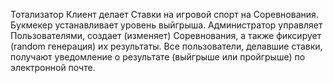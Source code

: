 Тотализатор
Клиент делает Ставки на игровой спорт на Соревнования.
Букмекер устанавливает уровень выйгрыша. 
Администратор управляет Пользователями, создает (изменяет) Соревнования, а также фиксирует (random генерация) их результаты.
Все пользователи, делавшие ставки, получают уведомление о результате (выйгрыше или пройгрыше) по электронной почте.
